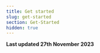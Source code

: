 ```yaml
---
title: Get started
slug: get-started
section: Get-Started
hidden: true
---
```


**Last updated 27th November 2023**

